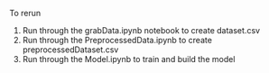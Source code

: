 To rerun
1. Run through the grabData.ipynb notebook to create dataset.csv
2. Run through the PreprocessedData.ipynb to create preprocessedDataset.csv
3. Run through the Model.ipynb to train and build the model